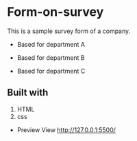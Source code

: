 # Form-on-survey

This is a sample survey form of a company.

* Based for department A

* Based for department B

* Based for department C

## Built with
1. HTML
2. css

* Preview
View http://127.0.0.1:5500/